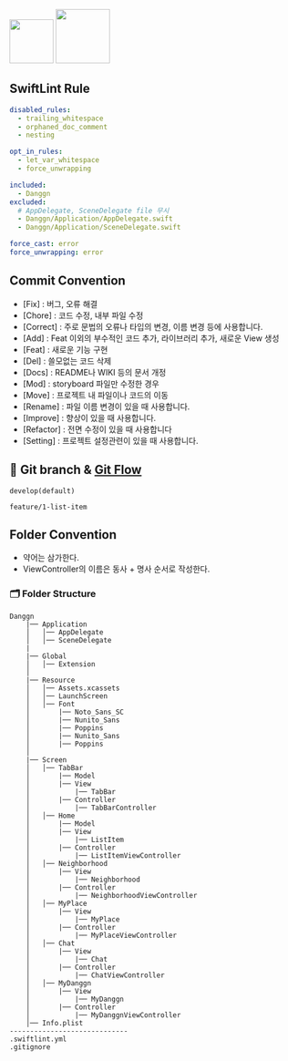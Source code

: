 <img width="77" src="https://img.shields.io/badge/iOS-15.4+-silver"> <img width="95" src="https://img.shields.io/badge/Xcode-13.3.1-blue">

## SwiftLint Rule

```yml
disabled_rules:
  - trailing_whitespace
  - orphaned_doc_comment
  - nesting

opt_in_rules:
  - let_var_whitespace
  - force_unwrapping

included:
  - Danggn
excluded:
  # AppDelegate, SceneDelegate file 무시
  - Danggn/Application/AppDelegate.swift
  - Danggn/Application/SceneDelegate.swift

force_cast: error
force_unwrapping: error
```

## Commit Convention

- [Fix] : 버그, 오류 해결
- [Chore] : 코드 수정, 내부 파일 수정
- [Correct] : 주로 문법의 오류나 타입의 변경, 이름 변경 등에 사용합니다.
- [Add] : Feat 이외의 부수적인 코드 추가, 라이브러리 추가, 새로운 View 생성
- [Feat] : 새로운 기능 구현
- [Del] : 쓸모없는 코드 삭제
- [Docs] : README나 WIKI 등의 문서 개정
- [Mod] : storyboard 파일만 수정한 경우
- [Move] : 프로젝트 내 파일이나 코드의 이동
- [Rename] : 파일 이름 변경이 있을 때 사용합니다.
- [Improve] : 향상이 있을 때 사용합니다.
- [Refactor] : 전면 수정이 있을 때 사용합니다
- [Setting] : 프로젝트 설정관련이 있을 때 사용합니다.

## 🔀 Git branch & [Git Flow](https://techblog.woowahan.com/2553/)

```
develop(default)

feature/1-list-item
```

## Folder Convention

- 약어는 삼가한다.
- ViewController의 이름은 동사 + 명사 순서로 작성한다.

### 🗂 Folder Structure

```
Danggn
    |── Application
    │   │── AppDelegate
    │   │── SceneDelegate
    |
    |── Global
    │   │── Extension
    │
    |── Resource
    │   │── Assets.xcassets
    │   │── LaunchScreen
    │   │── Font
    │       |── Noto_Sans_SC
    │       |── Nunito_Sans
    │       |── Poppins
    │       |── Nunito_Sans
    │       |── Poppins    
    │
    |── Screen
    │   │── TabBar
    │       |── Model
    │       |── View
    │           |── TabBar
    │       |── Controller
    │           |── TabBarController
    │   │── Home
    │       |── Model
    │       |── View
    │           |── ListItem
    │       |── Controller
    │           |── ListItemViewController
    │   │── Neighborhood
    │       |── View
    │           |── Neighborhood    
    │       |── Controller
    │           |── NeighborhoodViewController
    │   │── MyPlace
    │       |── View
    │           |── MyPlace
    │       |── Controller
    │           |── MyPlaceViewController
    │   │── Chat
    │       |── View
    │           |── Chat
    │       |── Controller
    │           |── ChatViewController
    │   │── MyDanggn
    │       |── View
    │           |── MyDanggn
    │       |── Controller	
    │           |── MyDanggnViewController
    │── Info.plist
-----------------------------
.swiftlint.yml
.gitignore
```

